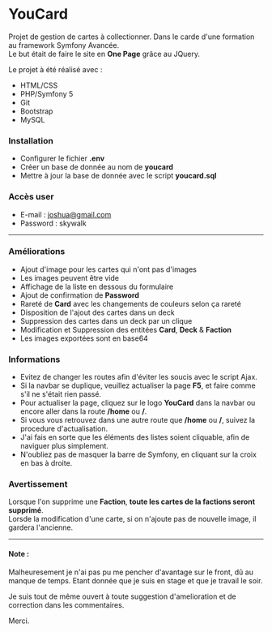# YouCard

Projet de gestion de cartes à collectionner. Dans le carde d'une formation au framework Symfony Avancée.  
Le but était de faire le site en **One Page** grâce au JQuery.

Le projet à été réalisé avec :

- HTML/CSS
- PHP/Symfony 5
- Git 
- Bootstrap
- MySQL


### Installation

- Configurer le fichier **.env**
- Créer un base de donnée au nom de **youcard**
- Mettre à jour la base de donnée avec le script **youcard.sql**


### Accès user

- E-mail : joshua@gmail.com
- Password : skywalk
 
 ---
 
### Améliorations

- Ajout d'image pour les cartes qui n'ont pas d'images
- Les images peuvent être vide
- Affichage de la liste en dessous du formulaire 
- Ajout de confirmation de **Password**
- Rareté de **Card** avec les changements de couleurs selon ça rareté
- Disposition de l'ajout des cartes dans un deck 
- Suppression des cartes dans un deck par un clique
- Modification et Suppression des entitées **Card**, **Deck** & **Faction**
- Les images exportées sont en base64


### Informations

- Evitez de changer les routes afin d'éviter les soucis avec le script Ajax.  
- Si la navbar se duplique, veuillez actualiser la page **F5**, et faire comme s'il ne s'était rien passé.  
- Pour actualiser la page, cliquez sur le logo **YouCard** dans la navbar ou encore aller dans la route **/home** ou **/**.  
- Si vous vous retrouvez dans une autre route que **/home** ou **/**, suivez la procedure d'actualisation.
- J'ai fais en sorte que les éléments des listes soient cliquable, afin de naviguer plus simplement.      
- N'oubliez pas de masquer la barre de Symfony, en cliquant sur la croix en bas à droite.


### Avertissement

Lorsque l'on supprime une **Faction**, **toute les cartes de la factions seront supprimé**.  
Lorsde la modification d'une carte, si on n'ajoute pas de nouvelle image, il gardera l'ancienne.

---

#### Note :

Malheuresement je n'ai pas pu me pencher d'avantage sur le front, dû au manque de temps. 
Etant donnée que je suis en stage et que je travail le soir.

Je suis tout de même ouvert à toute suggestion d'amelioration et de correction dans les commentaires.

Merci.  